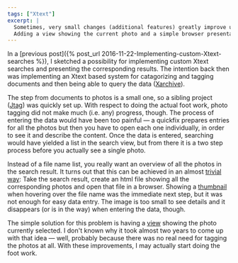 ```yaml
---
tags: ["Xtext"]
excerpt: |
  Sometimes, very small changes (additional features) greatly improve usability.
  Adding a view showing the current photo and a simple browser presentation of images matching a search made Jtag usable at all.
---
```

In a [previous post]({% post_url 2016-11-22-Implementing-custom-Xtext-searches %}), I sketched a possibility for implementing custom Xtext searches and presenting the corresponding results.
The intention back then was implementing an Xtext based system for catagorizing and tagging documents and then being able to query the data ([Xarchive](https://github.com/nittka/Xarchive)).

The step from documents to photos is a small one, so a sibling project ([Jtag](https://github.com/nittka/Jtag)) was quickly set up.
With respect to doing the actual foot work, photo tagging did not make much (i.e. any) progress, though.
The process of entering the data would have been too painful — a quickfix prepares entries for all the photos but then you have to open each one individually, in order to see it and describe the content.
Once the data is entered, searching would have yielded a list in the search view, but from there it is a two step process before you actually see a single photo.

Instead of a file name list, you really want an overview of all the photos in the search result.
It turns out that this can be achieved in an almost [trivial way](https://github.com/nittka/Jtag/commit/869e9ea2c77909eadcdb13c5cd7a9dea564a4700): Take the search result, create an html file showing all the corresponding photos and open that file in a browser.
Showing a [thumbnail](https://github.com/nittka/Jtag/commit/269c292342fa2589594322c3fab463755b39bb68) when hovering over the file name was the immediate next step, but it was not enough for easy data entry.
The image is too small to see details and it disappears (or is in the way) when entering the data, though.

The simple solution for this problem is having a [view](https://github.com/nittka/Jtag/commit/d35e76bc687754858e5b41d07d26ee35627b77f3) showing the photo currently selected. I don't known why it took almost two years to come up with that idea — well, probably because there was no real need for tagging the photos at all.
With these improvements, I may actually start doing the foot work.